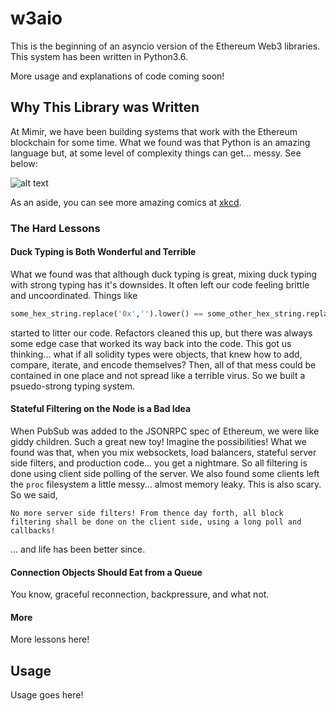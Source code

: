 # w3aio

This is the beginning of an asyncio version of the Ethereum Web3 libraries.
This system has been written in Python3.6.

More usage and explanations of code coming soon!

## Why This Library was Written

At Mimir, we have been building systems that work with the Ethereum blockchain for some time. What we found was that Python is an amazing language but, at some level of complexity things can get... messy. See below:

![alt text](https://imgs.xkcd.com/comics/electric_skateboard_double_comic.png)

As an aside, you can see more amazing comics at [xkcd](https://xkcd.com/license.html).

### The Hard Lessons
#### Duck Typing is Both Wonderful and Terrible

What we found was that although duck typing is great, mixing duck typing with
strong typing has it's downsides. It often left our code feeling brittle and
uncoordinated. Things like

```python
some_hex_string.replace('0x','').lower() == some_other_hex_string.replace('0x','').lower()
```

started to litter our code. Refactors cleaned this up, but there was always some edge case that worked its way back into the code. This got us thinking... what if all solidity types were objects, that knew how to add, compare, iterate, and encode themselves? Then, all of that mess could be contained in one place and not spread like a terrible virus. So we built a psuedo-strong typing system.

#### Stateful Filtering on the Node is a Bad Idea

When PubSub was added to the JSONRPC spec of Ethereum, we were like giddy children. Such a great new toy! Imagine the possibilities! What we found was that, when you mix websockets, load balancers, stateful server side filters, and production code... you get a nightmare. So all filtering is done using client side polling of the server. We also found some clients left the `proc` filesystem a little messy... almost memory leaky. This is also scary. So we said,

```
No more server side filters! From thence day forth, all block filtering shall be done on the client side, using a long poll and callbacks!
```
... and life has been better since.

#### Connection Objects Should Eat from a Queue

You know, graceful reconnection, backpressure, and what not.

#### More

More lessons here!

## Usage

Usage goes here!
